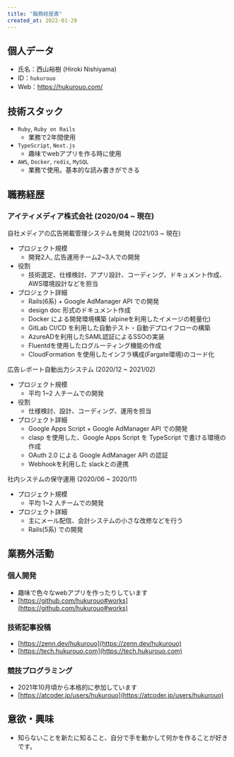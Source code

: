 ```yaml
---
title: "職務経歴書"
created_at: 2022-01-29
---
```


## 個人データ

- 氏名：西山裕樹 (Hiroki Nishiyama)
- ID：`hukurouo`
- Web：https://hukurouo.com/

## 技術スタック

- `Ruby`, `Ruby on Rails`
  - 業務で2年間使用
- `TypeScript`, `Next.js`
  - 趣味でwebアプリを作る時に使用
- `AWS`, `Docker`, `redis`, `MySQL`
  - 業務で使用。基本的な読み書きができる

## 職務経歴

### アイティメディア株式会社 (2020/04 ~ 現在)

自社メディアの広告掲載管理システムを開発 (2021/03 ~ 現在)

- プロジェクト規模
  - 開発2人, 広告運用チーム2~3人での開発
- 役割
  - 技術選定、仕様検討、アプリ設計、コーディング、ドキュメント作成、AWS環境設計などを担当
- プロジェクト詳細
  - Rails(6系) + Google AdManager API での開発
  - design doc 形式のドキュメント作成
  - Docker による開発環境構築 (alpineを利用したイメージの軽量化)
  - GitLab CI/CD を利用した自動テスト・自動デプロイフローの構築
  - AzureADを利用したSAML認証によるSSOの実装
  - Fluentdを使用したログルーティング機能の作成
  - CloudFormation を使用したインフラ構成(Fargate環境)のコード化

広告レポート自動出力システム (2020/12 ~ 2021/02)
- プロジェクト規模
  - 平均 1~2 人チームでの開発
- 役割
  - 仕様検討、設計、コーディング、運用を担当
- プロジェクト詳細
  - Google Apps Script + Google AdManager API での開発
  - clasp を使用した、Google Apps Script を TypeScript で書ける環境の作成
  - OAuth 2.0 による Google AdManager API の認証
  - Webhookを利用した slackとの連携

社内システムの保守運用 (2020/06 ~ 2020/11)
- プロジェクト規模
  - 平均 1~2 人チームでの開発
- プロジェクト詳細
  - 主にメール配信、会計システムの小さな改修などを行う
  - Rails(5系) での開発

## 業務外活動

### 個人開発
- 趣味で色々なwebアプリを作ったりしています
- [https://github.com/hukurouo#works](https://github.com/hukurouo#works)

### 技術記事投稿
- [https://zenn.dev/hukurouo](https://zenn.dev/hukurouo)
- [https://tech.hukurouo.com](https://tech.hukurouo.com)

### 競技プログラミング
- 2021年10月頃から本格的に参加しています
- [https://atcoder.jp/users/hukurouo](https://atcoder.jp/users/hukurouo)

## 意欲・興味
- 知らないことを新たに知ること、自分で手を動かして何かを作ることが好きです。